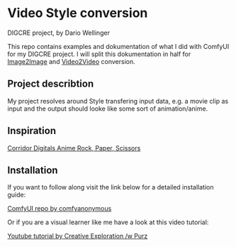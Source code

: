 # **Video Style conversion**
DIGCRE project, by Dario Wellinger

This repo contains examples and dokumentation of what I did with ComfyUI for my DIGCRE project. I will split this dokumentation in half for [Image2Image](https://github.com/DaWelli/DIGCRE-project/tree/main/Image2Image) and [Video2Video](https://github.com/DaWelli/DIGCRE-project/tree/main/Video2Video) conversion.


## **Project describtion**

My project resolves around Style transfering input data, e.g. a movie clip as input and the output should looke like some sort of animation/anime.

## **Inspiration**

[Corridor Digitals Anime Rock, Paper, Scissors](https://www.youtube.com/watch?v=GVT3WUa-48Y)

## **Installation**
If you want to follow along visit the link below for a detailed installation guide:

[ComfyUI repo by comfyanonymous](https://github.com/comfyanonymous/ComfyUI_examples?tab=readme-ov-file)

Or if you are a visual learner like me have a look at this video tutorial:

 [Youtube tutorial by Creative Exploration /w Purz](https://youtu.be/gj6ptjBojl0)
